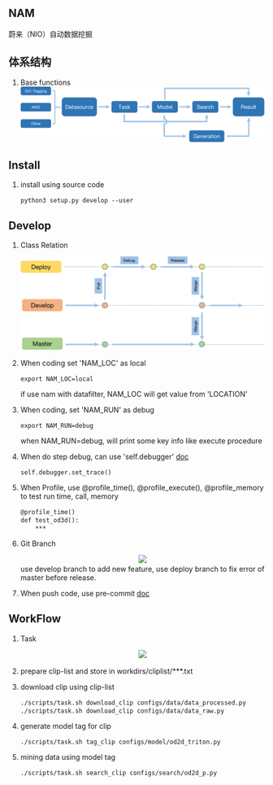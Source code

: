 ## NAM

蔚来（NIO）自动数据挖掘

## 体系结构
1. Base functions
    <div align="center">
    <img src="1.png" width="500" >
    </div>


## Install
1. install using source code
    ```shell
    python3 setup.py develop --user
    ```


## Develop
1. Class Relation
    <div align="center">
    <img src="2.png" width="700" >
    </div>

2. When coding set 'NAM_LOC' as local
    ```shell
    export NAM_LOC=local
    ```
    if use nam with datafilter, NAM_LOC will get value from 'LOCATION'

2. When coding, set 'NAM_RUN' as debug
    ```shell
    export NAM_RUN=debug
    ```
    when NAM_RUN=debug, will print some key info like execute procedure

3. When do step debug, can use 'self.debugger' [doc](https://docs.python.org/3.8/library/pdb.html)
    ```shell
    self.debugger.set_trace()
    ```

4. When Profile, use @profile_time(), @profile_execute(), @profile_memory to test run time, call, memory
    ```shell
    @profile_time()
    def test_od3d():
        ***
    ```
5. Git Branch 
    <div align="center">
    <img src=".1.png" width="700">
    </div>
    use develop branch to add new feature, use deploy branch to fix error of master before release.

6. When push code, use pre-commit [doc](https://pre-commit.com/#install)


## WorkFlow
1. Task
    <div align="center">
    <img src="./doc/2.jpg" width="700" >
    </div>

2. prepare clip-list and store in workdirs/cliplist/***.txt 

3. download clip using clip-list

    ```shell
    ./scripts/task.sh download_clip configs/data/data_processed.py
    ./scripts/task.sh download_clip configs/data/data_raw.py
    ```

4. generate model tag for clip

    ```shell
    ./scripts/task.sh tag_clip configs/model/od2d_triton.py
    ```

5. mining data using model tag

    ```shell
    ./scripts/task.sh search_clip configs/search/od2d_p.py
    ```
